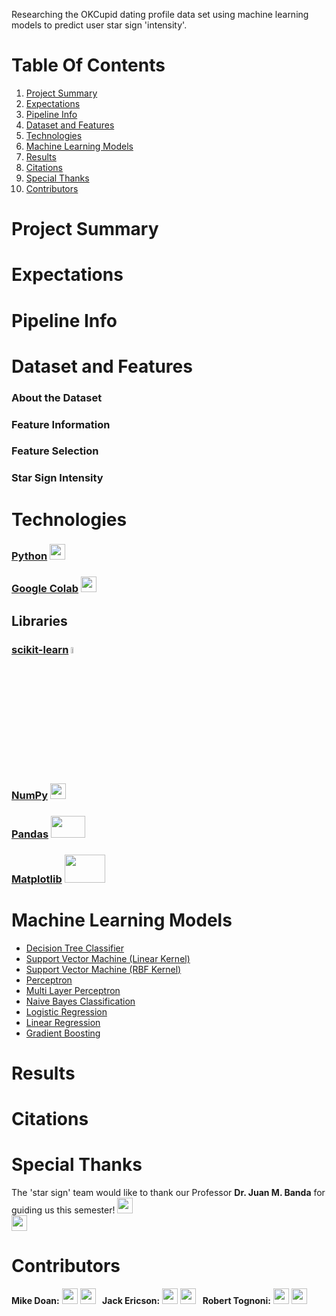 Researching the OKCupid dating profile data set using machine learning models to predict user star sign 'intensity'.
# Table Of Contents
1. [Project Summary](#project-summary)  
2. [Expectations](#expectations)
2. [Pipeline Info](#pipeline-info)
4. [Dataset and Features](#dataset-and-features)
4. [Technologies](#technologies)
3. [Machine Learning Models](https://github.com/manhtiendoan/CSC4850-Machine-Learning-Project/edit/main/README.md#machine-learning-models)
4. [Results](#results)
7. [Citations](#citations)  
8. [Special Thanks](#special-thanks)    
9. [Contributors](#contributors)  

# Project Summary  

# Expectations  

# Pipeline Info  

# Dataset and Features
### About the Dataset  
### Feature Information  
### Feature Selection
### Star Sign Intensity   

# Technologies  
### [Python](https://www.python.org/) <img src="https://user-images.githubusercontent.com/60898339/222571123-81f8e8e4-b183-4f92-a4bc-95d9d3e9f007.png" width=25 height=25>

### [Google Colab](https://colab.research.google.com/) <img src="https://user-images.githubusercontent.com/60898339/233802082-d2c46791-530f-4c95-9bd0-0b0889f8a601.png" width=25 height=25>

## Libraries
### [scikit-learn](https://scikit-learn.org/) <img src="https://user-images.githubusercontent.com/60898339/233802426-495b6620-22ba-4910-a63c-fec3d4843210.png" width=5% height=5%>
### [NumPy](https://numpy.org/) <img src="https://user-images.githubusercontent.com/60898339/233802193-1a22a918-5a56-4e45-8f09-77f58d65629d.svg" width=25 height=25>
### [Pandas](https://pandas.pydata.org/) <img src="https://user-images.githubusercontent.com/60898339/233802257-a731902d-9557-4707-bfae-2ea0dfb3bf4b.svg" width=55 height=35>
### [Matplotlib](https://matplotlib.org/) <img src="https://user-images.githubusercontent.com/60898339/233802324-53ef5e2f-c190-43b1-a763-6c889f8d87cb.svg" width=65 height=45>

# Machine Learning Models 
* [Decision Tree Classifier](https://scikit-learn.org/stable/modules/generated/sklearn.tree.DecisionTreeClassifier.html)
* [Support Vector Machine (Linear Kernel)](https://scikit-learn.org/stable/modules/generated/sklearn.svm.LinearSVC.html)
* [Support Vector Machine (RBF Kernel)](https://scikit-learn.org/stable/modules/generated/sklearn.svm.SVC.html)
* [Perceptron](https://scikit-learn.org/stable/modules/generated/sklearn.linear_model.Perceptron.html)
* [Multi Layer Perceptron](https://scikit-learn.org/stable/modules/generated/sklearn.neural_network.MLPClassifier.html)
* [Naive Bayes Classification](https://scikit-learn.org/stable/modules/naive_bayes.html)
* [Logistic Regression](https://scikit-learn.org/stable/modules/generated/sklearn.linear_model.LogisticRegression.html#sklearn.linear_model.LogisticRegression)
* [Linear Regression](https://scikit-learn.org/stable/modules/generated/sklearn.linear_model.LinearRegression.html)
* [Gradient Boosting](https://scikit-learn.org/stable/modules/generated/sklearn.ensemble.GradientBoostingClassifier.html)


# Results  

# Citations  

# Special Thanks
The 'star sign' team would like to thank our Professor **Dr. Juan M. Banda** for guiding us this semester! 
<a href="https://github.com/jmbanda"><img src="https://user-images.githubusercontent.com/60898339/222575865-617bc990-796a-4e29-834e-b30762f11526.png" width=25 height=25></a> 		
<a href="https://www.linkedin.com/in/jmbanda/"><img src="https://user-images.githubusercontent.com/60898339/222576175-1d3213f8-a001-4e7e-bb75-046fe5951fe3.png" width=25 height=25></a>


# Contributors  
<div align="">
	<tr>
		<td>
     <b>Mike Doan:</b>
		 <a href="https://github.com/manhtiendoan"><img src="https://user-images.githubusercontent.com/60898339/222575865-617bc990-796a-4e29-834e-b30762f11526.png" width=25 height=25></a>
		<a href="https://www.linkedin.com/in/manh-tien-doan/"><img src="https://user-images.githubusercontent.com/60898339/222576175-1d3213f8-a001-4e7e-bb75-046fe5951fe3.png" width=25 height=25></a> 
		</td>  
		<td>
    <b>&nbsp Jack Ericson:</b> 
		<a href="https://github.com/jackericson98"><img src="https://user-images.githubusercontent.com/60898339/222575865-617bc990-796a-4e29-834e-b30762f11526.png" width=25 height=25></a>
		<a href="https://www.linkedin.com/in/jackericson98/"><img  src="https://user-images.githubusercontent.com/60898339/222576175-1d3213f8-a001-4e7e-bb75-046fe5951fe3.png" width=25 height=25></a> 
		</td>  
		<td>
    <b>&nbsp Robert Tognoni:</b>
		<a href="https://github.com/rtogn"><img src="https://user-images.githubusercontent.com/60898339/222575865-617bc990-796a-4e29-834e-b30762f11526.png" width=25 height=25></a>
		<a href="https://www.linkedin.com/in/robert-tognoni-9a4795b0"><img  src="https://user-images.githubusercontent.com/60898339/222576175-1d3213f8-a001-4e7e-bb75-046fe5951fe3.png" width=25 height=25></a> 
		</td>  
	</tr>
</div>
